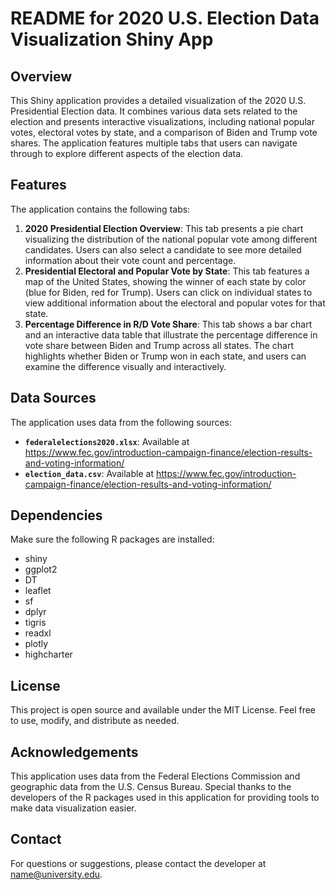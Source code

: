 # README for 2020 U.S. Election Data Visualization Shiny App
## Overview
This Shiny application provides a detailed visualization of the 2020 U.S. Presidential Election data. It combines various data sets related to the election and presents interactive visualizations, including national popular votes, electoral votes by state, and a comparison of Biden and Trump vote shares. The application features multiple tabs that users can navigate through to explore different aspects of the election data.
## Features
The application contains the following tabs:
1. **2020 Presidential Election Overview**: This tab presents a pie chart visualizing the distribution of the national popular vote among different candidates. Users can also select a candidate to see more detailed information about their vote count and percentage.
2. **Presidential Electoral and Popular Vote by State**: This tab features a map of the United States, showing the winner of each state by color (blue for Biden, red for Trump). Users can click on individual states to view additional information about the electoral and popular votes for that state.
3. **Percentage Difference in R/D Vote Share**: This tab shows a bar chart and an interactive data table that illustrate the percentage difference in vote share between Biden and Trump across all states. The chart highlights whether Biden or Trump won in each state, and users can examine the difference visually and interactively.
## Data Sources
The application uses data from the following sources:
- **`federalelections2020.xlsx`**: Available at https://www.fec.gov/introduction-campaign-finance/election-results-and-voting-information/ 
- **`election_data.csv`**: Available at https://www.fec.gov/introduction-campaign-finance/election-results-and-voting-information/ 
## Dependencies
Make sure the following R packages are installed:
- shiny
- ggplot2
- DT
- leaflet
- sf
- dplyr
- tigris
- readxl
- plotly
- highcharter
## License
This project is open source and available under the MIT License. Feel free to use, modify, and distribute as needed.
## Acknowledgements
This application uses data from the Federal Elections Commission and geographic data from the U.S. Census Bureau. Special thanks to the developers of the R packages used in this application for providing tools to make data visualization easier.
## Contact
For questions or suggestions, please contact the developer at name@university.edu.
